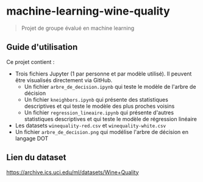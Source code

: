 # machine-learning-wine-quality
>Projet de groupe évalué en machine learning

## Guide d'utilisation

Ce projet contient :
- Trois fichiers Jupyter (1 par personne et par modèle utilisé). Il peuvent être visualisés directement via GitHub.
  - Un fichier `arbre_de_decision.ipynb` qui teste le modèle de l'arbre de décision
  - Un fichier `kneighbors.ipynb` qui présente des statistiques descriptives et qui teste le modèle des plus proches voisins
  - Un fichier `regression_lineaire.ipynb` qui présente d'autres statistiques descriptives et qui teste le modèle de régression linéaire
- Les datasets `winequality-red.csv` et `winequality-white.csv`
- Un fichier `arbre_de_decision.png` qui modélise l'arbre de décision en langage DOT

## Lien du dataset
https://archive.ics.uci.edu/ml/datasets/Wine+Quality
